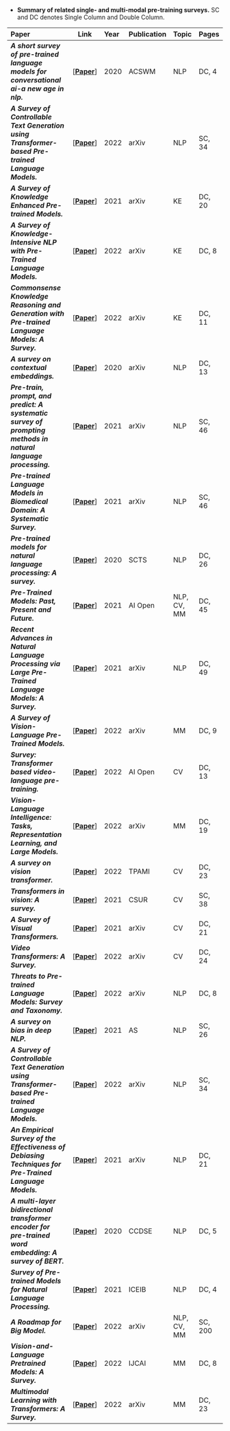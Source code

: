 * **Summary of related single- and multi-modal pre-training surveys.** SC and DC denotes Single Column and Double Column.   
   
| **Paper**     | **Link**           | **Year**           | **Publication**     | **Topic**          | **Pages** |
|:-----------   |:----------------:  |:----------------   |:----------------    |:----------------   |:----------------  |
| ***A short survey of pre-trained language models for conversational ai-a new age in nlp.*** <br />   | [[**Paper**]()]   | 2020  | ACSWM      | NLP   | DC, 4 | 
| ***A Survey of Controllable Text  Generation using Transformer-based  Pre-trained Language Models.*** <br />   | [[**Paper**]()] | 2022  | arXiv  | NLP | SC, 34| 
| ***A Survey of Knowledge  Enhanced Pre-trained Models.*** <br />      | [[**Paper**]()]      | 2021      | arXiv      | KE      | DC, 20	| 
| ***A Survey of Knowledge-Intensive NLP with Pre-Trained Language Models.*** <br />      | [[**Paper**]()]      | 2022      | arXiv      | KE      | DC, 8	| 
| ***Commonsense Knowledge Reasoning  and Generation with Pre-trained Language Models: A Survey.*** <br />  | [[**Paper**]()]  | 2022  | arXiv  | KE    | DC, 11	| 
| ***A survey on contextual embeddings.*** <br />      | [[**Paper**]()]      | 2020      | arXiv      | NLP      | DC, 13	| 
| ***Pre-train, prompt, and predict: A systematic survey of prompting methods in natural language processing.*** <br />      | [[**Paper**]()]      | 2021      | arXiv      | NLP      | SC, 46	| 
| ***Pre-trained Language Models in Biomedical Domain: A Systematic Survey.*** <br />   | [[**Paper**]()]   |2021    |arXiv    |NLP    |SC, 46	|   
| ***Pre-trained models for natural language processing: A survey.*** <br />   | [[**Paper**]()]    |2020    |SCTS    |NLP    |DC, 26|
| ***Pre-Trained Models: Past, Present and Future.*** <br />   | [[**Paper**]()]     |2021    |AI Open    |NLP, CV, MM    |DC, 45|
| ***Recent Advances in Natural  Language Processing via Large Pre-Trained  Language Models: A Survey.*** <br />   | [[**Paper**]()]   |2021    |arXiv    |NLP    |DC, 49	   |
| ***A Survey of Vision-Language  Pre-Trained Models.*** <br />   | [[**Paper**]()]  |2022    |arXiv    |MM    |DC, 9	 |  
| ***Survey: Transformer based video-language pre-training.*** <br />   | [[**Paper**]()]  |2022    |AI Open   |CV    |DC, 13	   |
| ***Vision-Language Intelligence: Tasks, Representation Learning, and Large Models.*** <br />   | [[**Paper**]()]     |2022    |arXiv    |MM    |DC, 19|	   
| ***A survey on vision transformer.*** <br />   | [[**Paper**]()] |2022    |TPAMI    |CV    |DC, 23| 
| ***Transformers in vision: A survey.*** <br />   | [[**Paper**]()]     |2021    |CSUR    |CV    |SC, 38|
| ***A Survey of Visual Transformers.*** <br />   | [[**Paper**]()]     |2021    |arXiv    |CV    |DC, 21|
| ***Video Transformers: A Survey.*** <br />   | [[**Paper**]()]      |2022    |arXiv    |CV    |DC, 24 |
| ***Threats to Pre-trained Language Models: Survey and Taxonomy.*** <br />   | [[**Paper**]()]     |2022    |arXiv    |NLP    |DC, 8 |
| ***A survey on bias in deep NLP.*** <br />   | [[**Paper**]()]    |2021    |AS    |NLP    |SC, 26	|   
| ***A Survey of Controllable Text Generation using Transformer-based Pre-trained Language Models.*** <br />   | [[**Paper**]()] |2022    |arXiv    |NLP    |SC, 34|	   
| ***An Empirical Survey of the Effectiveness of Debiasing Techniques for Pre-Trained Language Models.*** <br />   | [[**Paper**]()]     |2021    |arXiv    |NLP    |DC, 21| 
| ***A multi-layer bidirectional transformer  encoder for pre-trained word embedding: A survey of BERT.*** <br />   | [[**Paper**]()]    |2020    |CCDSE    |NLP    |DC, 5	|
| ***Survey of Pre-trained Models for Natural Language Processing.*** <br />   | [[**Paper**]()]   |2021    |ICEIB    |NLP    |DC, 4|
| ***A Roadmap for Big Model.*** <br />   | [[**Paper**]()]  |2022    |arXiv    |NLP, CV, MM    |SC, 200   | 
| ***Vision-and-Language Pretrained Models: A Survey.*** <br />   | [[**Paper**]()]  |2022    |IJCAI    |MM    |DC, 8   |
| ***Multimodal Learning with Transformers: A Survey.*** <br />   | [[**Paper**]()]  |2022    |arXiv    |MM    |DC, 23   |






